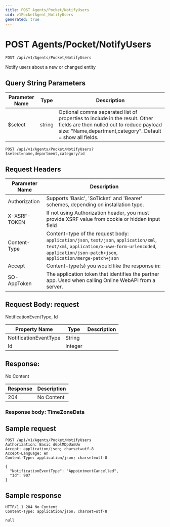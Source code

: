 ```yaml
---
title: POST Agents/Pocket/NotifyUsers
uid: v1PocketAgent_NotifyUsers
generated: true
---
```


# POST Agents/Pocket/NotifyUsers

```http
POST /api/v1/Agents/Pocket/NotifyUsers
```

Notify users about a new or changed entity







## Query String Parameters

| Parameter Name | Type |  Description |
|----------------|------|--------------|
| $select | string |  Optional comma separated list of properties to include in the result. Other fields are then nulled out to reduce payload size: "Name,department,category". Default = show all fields. |

```http
POST /api/v1/Agents/Pocket/NotifyUsers?$select=name,department,category/id
```


## Request Headers

| Parameter Name | Description |
|----------------|-------------|
| Authorization  | Supports 'Basic', 'SoTicket' and 'Bearer' schemes, depending on installation type. |
| X-XSRF-TOKEN   | If not using Authorization header, you must provide XSRF value from cookie or hidden input field |
| Content-Type | Content-type of the request body: `application/json`, `text/json`, `application/xml`, `text/xml`, `application/x-www-form-urlencoded`, `application/json-patch+json`, `application/merge-patch+json` |
| Accept         | Content-type(s) you would like the response in:  |
| SO-AppToken | The application token that identifies the partner app. Used when calling Online WebAPI from a server. |

## Request Body: request 

NotificationEventType, Id 

| Property Name | Type |  Description |
|----------------|------|--------------|
| NotificationEventType | String |  |
| Id | Integer |  |

## Response:

No Content

| Response | Description |
|----------------|-------------|
| 204 | No Content |

### Response body: TimeZoneData


## Sample request

```http!
POST /api/v1/Agents/Pocket/NotifyUsers
Authorization: Basic dGplMDpUamUw
Accept: application/json; charset=utf-8
Accept-Language: en
Content-Type: application/json; charset=utf-8

{
  "NotificationEventType": "AppointmentCancelled",
  "Id": 907
}
```

## Sample response

```http_
HTTP/1.1 204 No Content
Content-Type: application/json; charset=utf-8

null
```